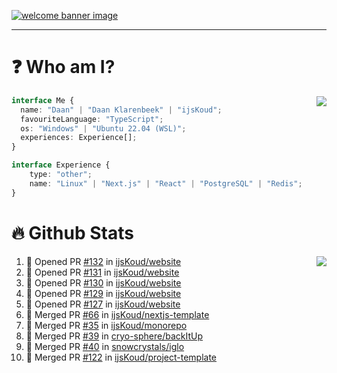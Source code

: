 <h1 align="center" style="display:none;"></h1>

<a href="https://ijskoud.dev/"><img src="https://cdn.ijskoud.dev/files/IIcds5oPKl.png" alt="welcome banner image" /></a>

---

# ❓ Who am I?

<img align="right" src="http://gh-stats.ijskoud.dev/api/top-langs?username=ijsKoud&cache_seconds=1800&layout=compact&hide_border=true&hide_rank=true&show_icons=true&theme=dark&title_color=ffffff&hide_border=true&locale=en" />

```typescript
interface Me {
  name: "Daan" | "Daan Klarenbeek" | "ijsKoud";
  favouriteLanguage: "TypeScript";
  os: "Windows" | "Ubuntu 22.04 (WSL)";
  experiences: Experience[];
}

interface Experience {
    type: "other";
    name: "Linux" | "Next.js" | "React" | "PostgreSQL" | "Redis";
}
```

# 🔥 Github Stats

<img align="right" src="http://gh-stats.ijskoud.dev/api? username=ijsKoud&cache_seconds=1800&hide_border=true&hide_rank=true&show_icons=true&theme=dark&title_color=ffffff&hide_border=true&locale=en">

<!--START_SECTION:activity-->
1. 💪 Opened PR [#132](https://github.com/ijsKoud/website/pull/132) in [ijsKoud/website](https://github.com/ijsKoud/website)
2. 💪 Opened PR [#131](https://github.com/ijsKoud/website/pull/131) in [ijsKoud/website](https://github.com/ijsKoud/website)
3. 💪 Opened PR [#130](https://github.com/ijsKoud/website/pull/130) in [ijsKoud/website](https://github.com/ijsKoud/website)
4. 💪 Opened PR [#129](https://github.com/ijsKoud/website/pull/129) in [ijsKoud/website](https://github.com/ijsKoud/website)
5. 💪 Opened PR [#127](https://github.com/ijsKoud/website/pull/127) in [ijsKoud/website](https://github.com/ijsKoud/website)
6. 🎉 Merged PR [#66](https://github.com/ijsKoud/nextjs-template/pull/66) in [ijsKoud/nextjs-template](https://github.com/ijsKoud/nextjs-template)
7. 🎉 Merged PR [#35](https://github.com/ijsKoud/monorepo/pull/35) in [ijsKoud/monorepo](https://github.com/ijsKoud/monorepo)
8. 🎉 Merged PR [#39](https://github.com/cryo-sphere/backItUp/pull/39) in [cryo-sphere/backItUp](https://github.com/cryo-sphere/backItUp)
9. 🎉 Merged PR [#40](https://github.com/snowcrystals/iglo/pull/40) in [snowcrystals/iglo](https://github.com/snowcrystals/iglo)
10. 🎉 Merged PR [#122](https://github.com/ijsKoud/project-template/pull/122) in [ijsKoud/project-template](https://github.com/ijsKoud/project-template)
<!--END_SECTION:activity-->

<h1 align="center" style="display:none;"></h1>
